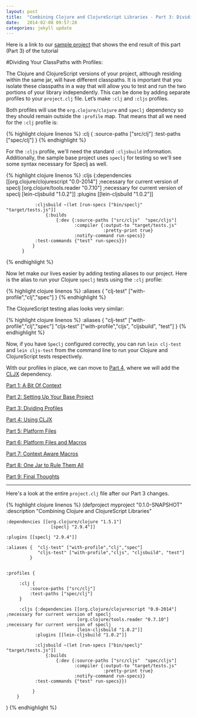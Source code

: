 ```yaml
---
layout: post
title:  "Combining Clojure and ClojureScript Libraries - Part 3: Dividing Profiles"
date:   2014-02-08 09:57:28
categories: jekyll update
---
```


[speclj]:    https://github.com/slagyr/speclj 
[sample_project]: https://github.com/AndrewZures/combining_clj_cljs_libraries/tree/base_project
[cljx]: https://github.com/lynaghk/cljx

[part_1]: http://andrewzures.github.io/jekyll/update/2014/02/08/clj-cljs-pt1-context.html 
[part_2]: http://andrewzures.github.io/jekyll/update/2014/02/08/clj-cljs-pt2-setup.html
[part_3]: http://andrewzures.github.io/jekyll/update/2014/02/08/clj-cljs-pt3-dividing-profiles.html
[part_4]: http://andrewzures.github.io/jekyll/update/2014/02/08/clj-cljs-pt4-cljx.html
[part_5]: http://andrewzures.github.io/jekyll/update/2014/02/08/clj-cljs-pt5-platform.html
[part_6]: http://andrewzures.github.io/jekyll/update/2014/02/08/clj-cljs-pt6-platform-and-macros.html
[part_7]: http://andrewzures.github.io/jekyll/update/2014/02/08/clj-cljs-pt7-if-macros.html
[part_8]: http://andrewzures.github.io/jekyll/update/2014/02/08/clj-cljs-pt8-combining-profiles.html
[part_9]: http://andrewzures.github.io/jekyll/update/2014/02/08/clj-cljs-pt9-final-thoughts.html
[project_part_1_thru_3]: https://github.com/AndrewZures/combining_clj_cljs_libraries/tree/part_1_thru_3_base_proj 

Here is a link to our [sample project][project_part_1_thru_3] that shows the end result of this part (Part 3) of the tutorial

#Dividing Your ClassPaths with Profiles:

The Clojure and ClojureScript versions of your project, although residing within the same jar, will have different classpaths.  It is important that you isolate these classpaths in a way that will allow you to test and run the two portions of your library independently.  This can be done by adding separate profiles to your `project.clj` file.  Let’s make `:clj` and `:cljs` profiles.

Both profiles will use the `org.clojure/clojure` and `speclj` dependency so they should remain outside the `:profile` map.  That means that all we need for the `:clj` profile is:

{% highlight clojure linenos %}
         :clj {
             :source-paths ["src/clj"]
             :test-paths ["spec/clj"]
         }
{% endhighlight %}

For the `:cljs` profile, we'll need the standard `:cljsbuild` information.  Additionally, the sample base project uses `speclj` for testing so we'll see some syntax necessary for Speclj as well.

{% highlight clojure linenos %}
         :cljs {:dependencies [[org.clojure/clojurescript "0.0-2014"] ;necessary for current version of speclj
                               [org.clojure/tools.reader "0.7.10"] ;necessary for current version of speclj
                               [lein-cljsbuild "1.0.2"]]
               :plugins [[lein-cljsbuild "1.0.2"]]

               :cljsbuild ~(let [run-specs ["bin/speclj" "target/tests.js"]]
                   {:builds
                       {:dev {:source-paths ["src/cljs"  "spec/cljs"]
                              :compiler {:output-to "target/tests.js"
                                         :pretty-print true}
                              :notify-command run-specs}}
               :test-commands {"test" run-specs}})
              }
          }
{% endhighlight %}

Now let make our lives easier by adding testing aliases to our project.  Here is the alias to run your Clojure `speclj` tests using the `:clj` profile:

{% highlight clojure linenos %}
    :aliases {  "clj-test" ["with-profile","clj","spec"]
             }
{% endhighlight %}

The ClojureScript testing alias looks very similar:

{% highlight clojure linenos %}
    :aliases {  "clj-test" ["with-profile","clj","spec"]
                "cljs-test" ["with-profile","cljs", "cljsbuild", "test"]
             }
{% endhighlight %}

Now, if you have `Speclj` configured correctly, you can run `lein clj-test` and `lein cljs-test` from the command line to run your Clojure and ClojureScript tests respectively.

With our profiles in place, we can move to [Part 4][part_4], where we will add the [CLJX][cljx] dependency.

[Part 1: A Bit Of Context][part_1]

[Part 2: Setting Up Your Base Project][part_2]

[Part 3: Dividing Profiles][part_3]

[Part 4: Using CLJX][part_4]

[Part 5: Platform Files][part_5]

[Part 6: Platform Files and Macros][part_6]

[Part 7: Context Aware Macros][part_7]

[Part 8: One Jar to Rule Them All][part_8]

[Part 9: Final Thoughts][part_9]


----

Here's a look at the entire `project.clj` file after our Part 3 changes.

{% highlight clojure linenos %}
(defproject myproject "0.1.0-SNAPSHOT"
  :description "Combining Clojure and ClojureScript Libraries"

    :dependencies [[org.clojure/clojure "1.5.1"]
                     [speclj "2.9.4"]]

    :plugins [[speclj "2.9.4"]]

    :aliases {  "clj-test" ["with-profile","clj","spec"]
                "cljs-test" ["with-profile","cljs", "cljsbuild", "test"]
             }


    :profiles {

         :clj {
             :source-paths ["src/clj"]
             :test-paths ["spec/clj"]
         }

         :cljs {:dependencies [[org.clojure/clojurescript "0.0-2014"] ;necessary for current version of speclj
                               [org.clojure/tools.reader "0.7.10"] ;necessary for current version of speclj
                               [lein-cljsbuild "1.0.2"]]
               :plugins [[lein-cljsbuild "1.0.2"]]

               :cljsbuild ~(let [run-specs ["bin/speclj" "target/tests.js"]]
                   {:builds
                       {:dev {:source-paths ["src/cljs"  "spec/cljs"]
                              :compiler {:output-to "target/tests.js"
                                         :pretty-print true}
                              :notify-command run-specs}}
               :test-commands {"test" run-specs}})

              }
        }
)
{% endhighlight %}


